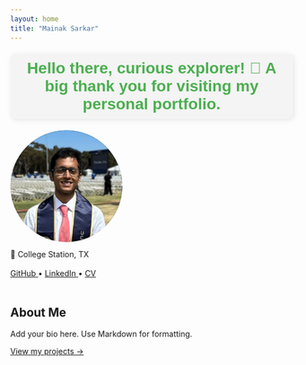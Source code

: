 ```yaml
---
layout: home
title: "Mainak Sarkar"
---
```


<h1 style="
  font-family: 'Arial', sans-serif; 
  font-size: 2em; 
  color: #4CAF50; 
  text-align: center; 
  padding: 10px; 
  background: #f4f4f4; 
  border-radius: 10px;
  box-shadow: 2px 2px 10px rgba(0, 0, 0, 0.1);
  width: fit-content;
  margin: 20px auto;
">
  Hello there, curious explorer! 🌟  
  A big thank you for visiting my personal portfolio.
</h1>

<div style="display: flex; flex-wrap: wrap; gap: 20px;">

  <!-- Left Column -->
  <div style="flex: 1; min-width: 250px;">
    <img src="https://raw.githubusercontent.com/Mainak-learner/Mainak-learner.github.io/main/assets/images/my-picture.png" alt="Profile Picture" style="width: 200px; border-radius: 50%;">
    <div style="margin-top: 10px;">
      <span>📍 College Station, TX</span>
      <br/>
      <br/>
      <a href="https://github.com/Mainak-learner">
        <i class="fab fa-github"></i> GitHub
      </a> • 
      <a href="https://www.linkedin.com/in/mainak-sarkar-3b965b191/">
        <i class="fab fa-linkedin"></i> LinkedIn
      </a> • 
      <a href="/assets/cv.pdf">
        <i class="fas fa-file-alt"></i> CV
      </a>
    </div>
  </div>

  <!-- Right Column -->
  <div style="flex: 2; min-width: 300px;">
    <h2>About Me</h2>
    <p>Add your bio here. Use Markdown for formatting.</p>
    <p><a href="/projects">View my projects →</a></p>
  </div>

</div>
